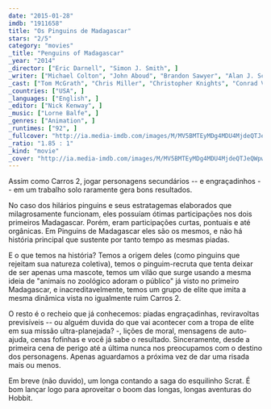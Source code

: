 ```yaml
---
date: "2015-01-28"
imdb: "1911658"
title: "Os Pinguins de Madagascar"
stars: "2/5"
category: "movies"
_title: "Penguins of Madagascar"
_year: "2014"
_director: ["Eric Darnell", "Simon J. Smith", ]
_writer: ["Michael Colton", "John Aboud", "Brandon Sawyer", "Alan J. Schoolcraft", "Brent Simons", "Michael Colton", "John Aboud", "Eric Darnell", "Tom McGrath", ]
_cast: ["Tom McGrath", "Chris Miller", "Christopher Knights", "Conrad Vernon", "John Malkovich", "Benedict Cumberbatch", "Ken Jeong", "Annet Mahendru", "Peter Stormare", ]
_countries: ["USA", ]
_languages: ["English", ]
_editor: ["Nick Kenway", ]
_music: ["Lorne Balfe", ]
_genres: ["Animation", ]
_runtimes: ["92", ]
_fullcover: "http://ia.media-imdb.com/images/M/MV5BMTEyMDg4MDU4MjdeQTJeQWpwZ15BbWU4MDQyOTc3MjIx.jpg"
_ratio: "1.85 : 1"
_kind: "movie"
_cover: "http://ia.media-imdb.com/images/M/MV5BMTEyMDg4MDU4MjdeQTJeQWpwZ15BbWU4MDQyOTc3MjIx._V1._SX94_SY140_.jpg"
---
```

Assim como Carros 2, jogar personagens secundários -- e engraçadinhos -- em um trabalho solo raramente gera bons resultados.

No caso dos hilários pinguins e seus estratagemas elaborados que milagrosamente funcionam, eles possuíam ótimas participações nos dois primeiros Madagascar. Porém, eram participações curtas, pontuais e até orgânicas. Em Pinguins de Madagascar eles são os mesmos, e não há história principal que sustente por tanto tempo as mesmas piadas.

E o que temos na história? Temos a origem deles (como pinguins que rejeitam sua natureza coletiva), temos o pinguim-recruta que tenta deixar de ser apenas uma mascote, temos um vilão que surge usando a mesma ideia de "animais no zoológico adoram o público" já visto no primeiro Madagascar, e inacreditavelmente, temos um grupo de elite que imita a mesma dinâmica vista no igualmente ruim Carros 2.

O resto é o recheio que já conhecemos: piadas engraçadinhas, reviravoltas previsíveis -- ou alguém duvida do que vai acontecer com a tropa de elite em sua missão ultra-planejada? -, lições de moral, mensagens de auto-ajuda, cenas fofinhas e você já sabe o resultado. Sinceramente, desde a primeira cena de perigo até a última nunca nos preocupamos com o destino dos personagens. Apenas aguardamos a próxima vez de dar uma risada mais ou menos.

Em breve (não duvido), um longa contando a saga do esquilinho Scrat. É bom lançar logo para aproveitar o boom das longas, longas aventuras do Hobbit.
